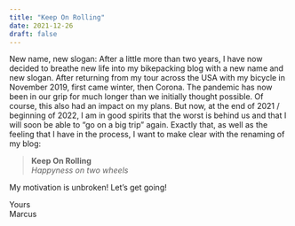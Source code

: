 ```yaml
---
title: "Keep On Rolling"
date: 2021-12-26
draft: false
---
```


New name, new slogan: After a little more than two years, I have now decided to breathe new life into my bikepacking blog with a new name and new slogan. After returning from my tour across the USA with my bicycle in November 2019, first came winter, then Corona. The pandemic has now been in our grip for much longer than we initially thought possible. Of course, this also had an impact on my plans. But now, at the end of 2021 / beginning of 2022, I am in good spirits that the worst is behind us and that I will soon be able to “go on a big trip” again. Exactly that, as well as the feeling that I have in the process, I want to make clear with the renaming of my blog:

> **Keep On Rolling**  
> *Happyness on two wheels*

My motivation is unbroken! Let’s get going!

Yours  
Marcus
